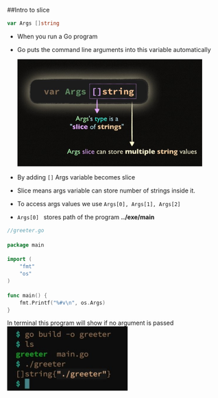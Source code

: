 ##Intro to slice

```go 
var Args []string
```

- When you run a Go program
- Go puts the command line arguments into this variable automatically
  <br/>

    <img src="../Images/string.jpg" height="250">

  <br/>
- By adding ```[]``` Args variable becomes slice
- Slice means args variable can store number of strings inside it. 
- To access args values we use ```Args[0], Args[1], Args[2]```
- ```Args[0] ``` stores path of the program **../exe/main**

```go
//greeter.go

package main

import (
	"fmt"
	"os"
)

func main() {
	fmt.Printf("%#v\n", os.Args)
}
```
In terminal this program will show if no argument is passed
<img src="./../Images/result.jpg" height="150">